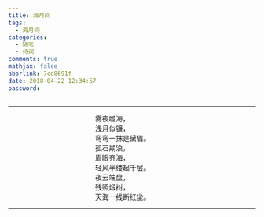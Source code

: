 ```yaml
---
title: 海月间
tags:
  - 海月间
categories:
  - 随笔
  - 诗词
comments: true
mathjax: false
abbrlink: 7cd8691f
date: 2018-04-22 12:34:57
password:
---
```


---
<div style="margin:0 auto; width:150px;">
        <div>雾夜噬海，</div>
        <div>浅月似镰，</div>
        <div>弯弯一抹是黛眉。</div>
        <div>孤石期浪，</div>
        <div>眉眼齐海，</div>
        <div>轻风半缕起千层。</div>
        <div>夜云端盘，</div>
        <div>残照煅树，</div>
        <div>天海一线断红尘。</div>
</div>

---
